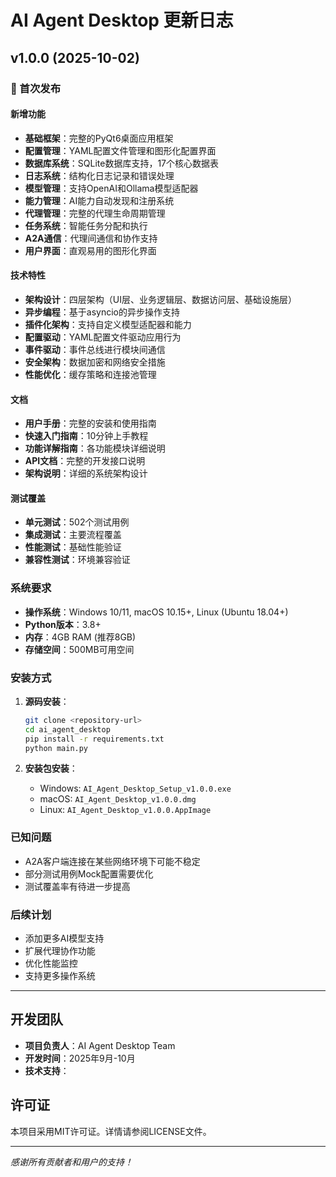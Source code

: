 # AI Agent Desktop 更新日志

## v1.0.0 (2025-10-02)

### 🎉 首次发布

#### 新增功能
- **基础框架**：完整的PyQt6桌面应用框架
- **配置管理**：YAML配置文件管理和图形化配置界面
- **数据库系统**：SQLite数据库支持，17个核心数据表
- **日志系统**：结构化日志记录和错误处理
- **模型管理**：支持OpenAI和Ollama模型适配器
- **能力管理**：AI能力自动发现和注册系统
- **代理管理**：完整的代理生命周期管理
- **任务系统**：智能任务分配和执行
- **A2A通信**：代理间通信和协作支持
- **用户界面**：直观易用的图形化界面

#### 技术特性
- **架构设计**：四层架构（UI层、业务逻辑层、数据访问层、基础设施层）
- **异步编程**：基于asyncio的异步操作支持
- **插件化架构**：支持自定义模型适配器和能力
- **配置驱动**：YAML配置文件驱动应用行为
- **事件驱动**：事件总线进行模块间通信
- **安全架构**：数据加密和网络安全措施
- **性能优化**：缓存策略和连接池管理

#### 文档
- **用户手册**：完整的安装和使用指南
- **快速入门指南**：10分钟上手教程
- **功能详解指南**：各功能模块详细说明
- **API文档**：完整的开发接口说明
- **架构说明**：详细的系统架构设计

#### 测试覆盖
- **单元测试**：502个测试用例
- **集成测试**：主要流程覆盖
- **性能测试**：基础性能验证
- **兼容性测试**：环境兼容验证

### 系统要求
- **操作系统**：Windows 10/11, macOS 10.15+, Linux (Ubuntu 18.04+)
- **Python版本**：3.8+
- **内存**：4GB RAM (推荐8GB)
- **存储空间**：500MB可用空间

### 安装方式
1. **源码安装**：
   ```bash
   git clone <repository-url>
   cd ai_agent_desktop
   pip install -r requirements.txt
   python main.py
   ```

2. **安装包安装**：
   - Windows: `AI_Agent_Desktop_Setup_v1.0.0.exe`
   - macOS: `AI_Agent_Desktop_v1.0.0.dmg`
   - Linux: `AI_Agent_Desktop_v1.0.0.AppImage`

### 已知问题
- A2A客户端连接在某些网络环境下可能不稳定
- 部分测试用例Mock配置需要优化
- 测试覆盖率有待进一步提高

### 后续计划
- 添加更多AI模型支持
- 扩展代理协作功能
- 优化性能监控
- 支持更多操作系统

---

## 开发团队
- **项目负责人**：AI Agent Desktop Team
- **开发时间**：2025年9月-10月
- **技术支持**：<support-email>

## 许可证
本项目采用MIT许可证。详情请参阅LICENSE文件。

---

*感谢所有贡献者和用户的支持！*
